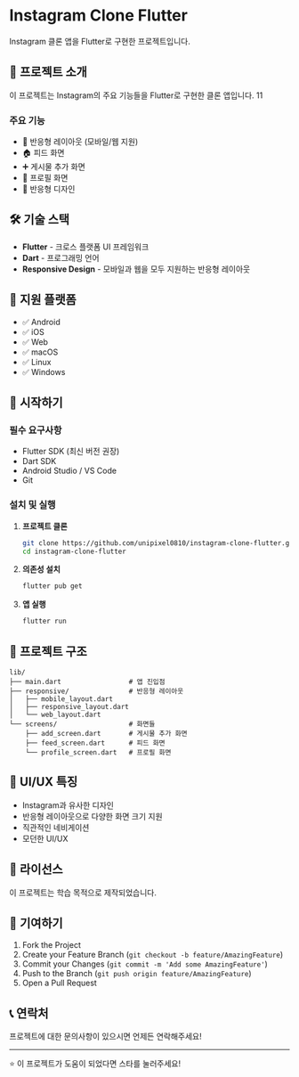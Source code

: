 # Instagram Clone Flutter

Instagram 클론 앱을 Flutter로 구현한 프로젝트입니다.

## 🚀 프로젝트 소개

이 프로젝트는 Instagram의 주요 기능들을 Flutter로 구현한 클론 앱입니다.
11
### 주요 기능
- 📱 반응형 레이아웃 (모바일/웹 지원)
- 🏠 피드 화면
- ➕ 게시물 추가 화면
- 👤 프로필 화면
- 📐 반응형 디자인

## 🛠 기술 스택

- **Flutter** - 크로스 플랫폼 UI 프레임워크
- **Dart** - 프로그래밍 언어
- **Responsive Design** - 모바일과 웹을 모두 지원하는 반응형 레이아웃

## 📱 지원 플랫폼

- ✅ Android
- ✅ iOS
- ✅ Web
- ✅ macOS
- ✅ Linux
- ✅ Windows

## 🚀 시작하기

### 필수 요구사항

- Flutter SDK (최신 버전 권장)
- Dart SDK
- Android Studio / VS Code
- Git

### 설치 및 실행

1. **프로젝트 클론**
   ```bash
   git clone https://github.com/unipixel0810/instagram-clone-flutter.git
   cd instagram-clone-flutter
   ```

2. **의존성 설치**
   ```bash
   flutter pub get
   ```

3. **앱 실행**
   ```bash
   flutter run
   ```

## 📁 프로젝트 구조

```
lib/
├── main.dart                 # 앱 진입점
├── responsive/               # 반응형 레이아웃
│   ├── mobile_layout.dart
│   ├── responsive_layout.dart
│   └── web_layout.dart
└── screens/                  # 화면들
    ├── add_screen.dart       # 게시물 추가 화면
    ├── feed_screen.dart      # 피드 화면
    └── profile_screen.dart   # 프로필 화면
```

## 🎨 UI/UX 특징

- Instagram과 유사한 디자인
- 반응형 레이아웃으로 다양한 화면 크기 지원
- 직관적인 네비게이션
- 모던한 UI/UX

## 📝 라이선스

이 프로젝트는 학습 목적으로 제작되었습니다.

## 🤝 기여하기

1. Fork the Project
2. Create your Feature Branch (`git checkout -b feature/AmazingFeature`)
3. Commit your Changes (`git commit -m 'Add some AmazingFeature'`)
4. Push to the Branch (`git push origin feature/AmazingFeature`)
5. Open a Pull Request

## 📞 연락처

프로젝트에 대한 문의사항이 있으시면 언제든 연락해주세요!

---

⭐ 이 프로젝트가 도움이 되었다면 스타를 눌러주세요!

